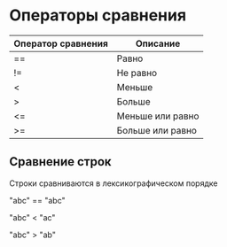 # Операторы сравнения

| Оператор сравнения | Описание         |
| ------------------ | ---------------- |
| ==                 | Равно            |
| !=                 | Не равно         |
| <                  | Меньше           |
| >                  | Больше           |
| <=                 | Меньше или равно |
| >=                 | Больше или равно |

## Сравнение строк <a href="stringcomparison" id="stringcomparison"></a>

Строки сравниваются в лексикографическом порядке

"abc" == "abc"

"abc" < "ac"

"abc" > "ab"
